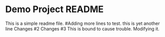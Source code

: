 # Demo Project README
This is a simple readme file. 
#Adding more lines to test.
this is yet another line
Changes #2
Changes #3
This is bound to cause trouble.
Modifying it. 

